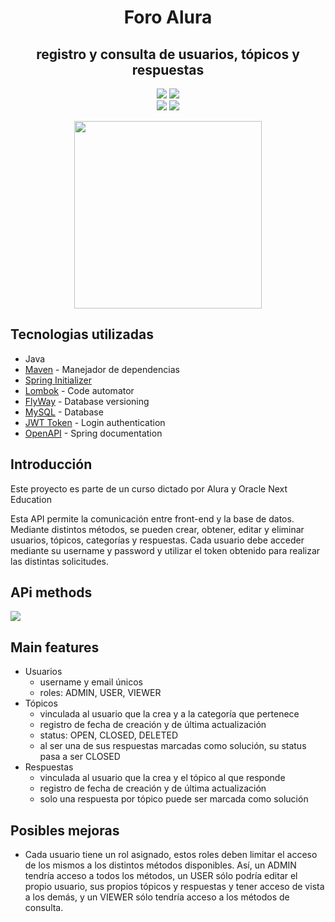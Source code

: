 <h1 align="center"> Foro Alura </h1>
<h2 align="center"> registro y consulta de usuarios, tópicos y respuestas</h2>

<p align="center">
  <img src="https://img.shields.io/badge/Alura_ONE-Challenge%234-orange">
  <img src="https://img.shields.io/badge/Status-finalizado-blue"><br>
  <img src="https://img.shields.io/badge/JRE-17-red">
  <img src="https://img.shields.io/badge/Spring_Boot-3.1.4-green">
</p>

<p align="center" >
     <img width="300" heigth="300" src="https://user-images.githubusercontent.com/91544872/209678377-70b50b21-33de-424c-bed8-6a71ef3406ff.png">
</p>

## Tecnologias utilizadas
* Java
* [Maven](https://maven.apache.org) - Manejador de dependencias
* [Spring Initializer](https://start.spring.io)
* [Lombok](https://projectlombok.org) - Code automator
* [FlyWay](https://flywaydb.org) - Database versioning
* [MySQL](https://mysql.com) - Database
* [JWT Token](https://jwt.io) - Login authentication
* [OpenAPI](https://springdoc.org) - Spring documentation


## Introducción
<p>Este proyecto es parte de un curso dictado por Alura y Oracle Next Education</p>
<p>Esta API permite la comunicación entre front-end y la base de datos. Mediante distintos métodos, se pueden crear, obtener, editar y eliminar usuarios, tópicos, categorías y respuestas. Cada usuario debe acceder mediante su username y password y utilizar el token obtenido para realizar las distintas solicitudes.</p>

## APi methods
<img src="[https://github.com/monshi633/Alura-ONE_challenge-foro/assets/116769785/549cd195-6b40-4e10-8a9f-5aa27c3950f5](https://github-production-user-asset-6210df.s3.amazonaws.com/116769785/271140681-549cd195-6b40-4e10-8a9f-5aa27c3950f5.jpg?X-Amz-Algorithm=AWS4-HMAC-SHA256&X-Amz-Credential=AKIAVCODYLSA53PQK4ZA%2F20240716%2Fus-east-1%2Fs3%2Faws4_request&X-Amz-Date=20240716T025928Z&X-Amz-Expires=300&X-Amz-Signature=49f1fe93dd4a041d5bb4afa6a34e1a7a2a5fa717ad863b1688a3399606877e85&X-Amz-SignedHeaders=host&actor_id=75824392&key_id=0&repo_id=693345032)">

## Main features
* Usuarios
  * username y email únicos
  * roles: ADMIN, USER, VIEWER
* Tópicos
  * vinculada al usuario que la crea y a la categoría que pertenece
  * registro de fecha de creación y de última actualización
  * status: OPEN, CLOSED, DELETED
  * al ser una de sus respuestas marcadas como solución, su status pasa a ser CLOSED
* Respuestas
  * vinculada al usuario que la crea y el tópico al que responde
  * registro de fecha de creación y de última actualización
  * solo una respuesta por tópico puede ser marcada como solución

## Posibles mejoras
* Cada usuario tiene un rol asignado, estos roles deben limitar el acceso de los mismos a los distintos métodos disponibles. Así, un ADMIN tendría acceso a todos los métodos, un USER sólo podría editar el propio usuario, sus propios tópicos y respuestas y tener acceso de vista a los demás, y un VIEWER sólo tendría acceso a los métodos de consulta.


